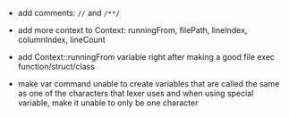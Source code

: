 - add comments: `//` and `/**/`

- add more context to Context: runningFrom, filePath, lineIndex, columnIndex, lineCount

- add Context::runningFrom variable right after making a good file exec function/struct/class

- make var command unable to create variables that are called the same as one of the characters that lexer uses and when using special variable, make it unable to only be one character